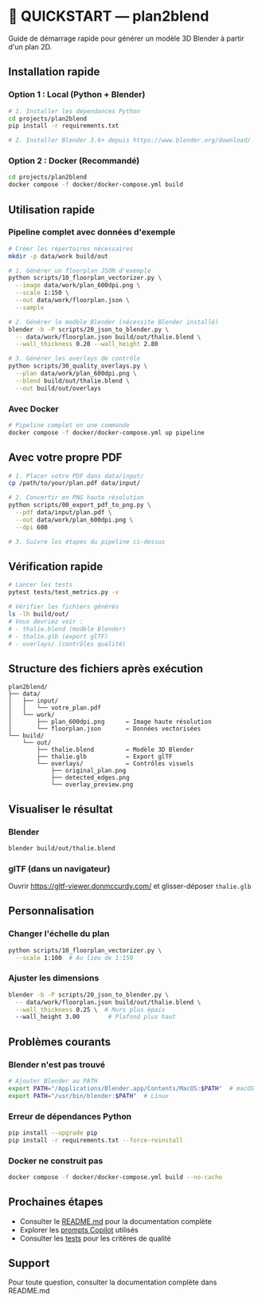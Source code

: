 # 🚀 QUICKSTART — plan2blend

Guide de démarrage rapide pour générer un modèle 3D Blender à partir d'un plan 2D.

## Installation rapide

### Option 1 : Local (Python + Blender)

```bash
# 1. Installer les dépendances Python
cd projects/plan2blend
pip install -r requirements.txt

# 2. Installer Blender 3.6+ depuis https://www.blender.org/download/
```

### Option 2 : Docker (Recommandé)

```bash
cd projects/plan2blend
docker compose -f docker/docker-compose.yml build
```

## Utilisation rapide

### Pipeline complet avec données d'exemple

```bash
# Créer les répertoires nécessaires
mkdir -p data/work build/out

# 1. Générer un floorplan JSON d'exemple
python scripts/10_floorplan_vectorizer.py \
  --image data/work/plan_600dpi.png \
  --scale 1:150 \
  --out data/work/floorplan.json \
  --sample

# 2. Générer le modèle Blender (nécessite Blender installé)
blender -b -P scripts/20_json_to_blender.py \
  -- data/work/floorplan.json build/out/thalie.blend \
  --wall_thickness 0.20 --wall_height 2.80

# 3. Générer les overlays de contrôle
python scripts/30_quality_overlays.py \
  --plan data/work/plan_600dpi.png \
  --blend build/out/thalie.blend \
  --out build/out/overlays
```

### Avec Docker

```bash
# Pipeline complet en une commande
docker compose -f docker/docker-compose.yml up pipeline
```

## Avec votre propre PDF

```bash
# 1. Placer votre PDF dans data/input/
cp /path/to/your/plan.pdf data/input/

# 2. Convertir en PNG haute résolution
python scripts/00_export_pdf_to_png.py \
  --pdf data/input/plan.pdf \
  --out data/work/plan_600dpi.png \
  --dpi 600

# 3. Suivre les étapes du pipeline ci-dessus
```

## Vérification rapide

```bash
# Lancer les tests
pytest tests/test_metrics.py -v

# Vérifier les fichiers générés
ls -lh build/out/
# Vous devriez voir :
# - thalie.blend (modèle Blender)
# - thalie.glb (export glTF)
# - overlays/ (contrôles qualité)
```

## Structure des fichiers après exécution

```
plan2blend/
├── data/
│   ├── input/
│   │   └── votre_plan.pdf
│   └── work/
│       ├── plan_600dpi.png      ← Image haute résolution
│       └── floorplan.json       ← Données vectorisées
└── build/
    └── out/
        ├── thalie.blend         ← Modèle 3D Blender
        ├── thalie.glb           ← Export glTF
        └── overlays/            ← Contrôles visuels
            ├── original_plan.png
            ├── detected_edges.png
            └── overlay_preview.png
```

## Visualiser le résultat

### Blender
```bash
blender build/out/thalie.blend
```

### glTF (dans un navigateur)
Ouvrir https://gltf-viewer.donmccurdy.com/ et glisser-déposer `thalie.glb`

## Personnalisation

### Changer l'échelle du plan
```bash
python scripts/10_floorplan_vectorizer.py \
  --scale 1:100  # Au lieu de 1:150
```

### Ajuster les dimensions
```bash
blender -b -P scripts/20_json_to_blender.py \
  -- data/work/floorplan.json build/out/thalie.blend \
  --wall_thickness 0.25 \  # Murs plus épais
  --wall_height 3.00        # Plafond plus haut
```

## Problèmes courants

### Blender n'est pas trouvé
```bash
# Ajouter Blender au PATH
export PATH="/Applications/Blender.app/Contents/MacOS:$PATH"  # macOS
export PATH="/usr/bin/blender:$PATH"  # Linux
```

### Erreur de dépendances Python
```bash
pip install --upgrade pip
pip install -r requirements.txt --force-reinstall
```

### Docker ne construit pas
```bash
docker compose -f docker/docker-compose.yml build --no-cache
```

## Prochaines étapes

- Consulter le [README.md](README.md) pour la documentation complète
- Explorer les [prompts Copilot](prompts/) utilisés
- Consulter les [tests](tests/) pour les critères de qualité

## Support

Pour toute question, consulter la documentation complète dans README.md
